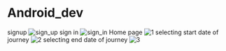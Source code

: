 # Android_dev
signup
![sign_up](https://github.com/Priyam-Chowdhury/Android_dev/assets/107746625/b45f937d-27a6-40e9-bc7d-80e82d4bfd1f)
sign in
![sign_in](https://github.com/Priyam-Chowdhury/Android_dev/assets/107746625/ec1ab800-ab5f-45df-bbfb-60804edf2ea8)
Home page
![1](https://github.com/Priyam-Chowdhury/Android_dev/assets/107746625/92636fd3-0acc-4a6f-bf54-7f26e8dfd943)
selecting start date of journey
![2](https://github.com/Priyam-Chowdhury/Android_dev/assets/107746625/10054614-d99a-4f55-9708-3f3ebe4dd29d)
selecting end date of journey
![3](https://github.com/Priyam-Chowdhury/Android_dev/assets/107746625/b6ccc199-493b-49b0-af73-2b6dba1dbbde)



